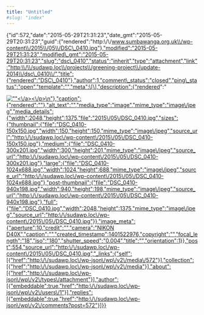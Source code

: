```yaml
---
title: "Untitled"
#slug: "index"
---
```


{"id":572,"date":"2015-05-29T21:31:23","date\_gmt":"2015-05-29T20:31:23","guid":{"rendered":"http:\\/\\/www.sumbawanga.org.uk\\/wp-content\\/2015\\/05\\/DSC\_0410.jpg"},"modified":"2015-05-29T21:31:23","modified\_gmt":"2015-05-29T20:31:23","slug":"dsc\_0410","status":"inherit","type":"attachment","link":"http:\\/\\/sudawp.loc\\/projects\\/greening-project\\/update-2014\\/dsc\_0410\\/","title":{"rendered":"DSC\_0410"},"author":1,"comment\_status":"closed","ping\_status":"open","template":"","meta":\[\],"description":{"rendered":"

[![\"\"](\"http:\/\/sudawp.loc\/wp-content\/2015\/05\/DSC_0410-300x201.jpg\")<\\/a><\\/p>\\n"},"caption":{"rendered":""},"alt\_text":"","media\_type":"image","mime\_type":"image\\/jpeg","media\_details":{"width":2048,"height":1375,"file":"2015\\/05\\/DSC\_0410.jpg","sizes":{"thumbnail":{"file":"DSC\_0410-150x150.jpg","width":150,"height":150,"mime\_type":"image\\/jpeg","source\_url":"http:\\/\\/sudawp.loc\\/wp-content\\/2015\\/05\\/DSC\_0410-150x150.jpg"},"medium":{"file":"DSC\_0410-300x201.jpg","width":300,"height":201,"mime\_type":"image\\/jpeg","source\_url":"http:\\/\\/sudawp.loc\\/wp-content\\/2015\\/05\\/DSC\_0410-300x201.jpg"},"large":{"file":"DSC\_0410-1024x688.jpg","width":1024,"height":688,"mime\_type":"image\\/jpeg","source\_url":"http:\\/\\/sudawp.loc\\/wp-content\\/2015\\/05\\/DSC\_0410-1024x688.jpg"},"post-thumbnail":{"file":"DSC\_0410-940x198.jpg","width":940,"height":198,"mime\_type":"image\\/jpeg","source\_url":"http:\\/\\/sudawp.loc\\/wp-content\\/2015\\/05\\/DSC\_0410-940x198.jpg"},"full":{"file":"DSC\_0410.jpg","width":2048,"height":1375,"mime\_type":"image\\/jpeg","source\_url":"http:\\/\\/sudawp.loc\\/wp-content\\/2015\\/05\\/DSC\_0410.jpg"}},"image\_meta":{"aperture":10,"credit":"","camera":"NIKON D40X","caption":"","created\_timestamp":1401522976,"copyright":"","focal\_length":"18","iso":"180","shutter\_speed":"0.004","title":"","orientation":1}},"post":554,"source\_url":"http:\\/\\/sudawp.loc\\/wp-content\\/2015\\/05\\/DSC\_0410.jpg","\_links":{"self":\[{"href":"http:\\/\\/sudawp.loc\\/wp-json\\/wp\\/v2\\/media\\/572"}\],"collection":\[{"href":"http:\\/\\/sudawp.loc\\/wp-json\\/wp\\/v2\\/media"}\],"about":\[{"href":"http:\\/\\/sudawp.loc\\/wp-json\\/wp\\/v2\\/types\\/attachment"}\],"author":\[{"embeddable":true,"href":"http:\\/\\/sudawp.loc\\/wp-json\\/wp\\/v2\\/users\\/1"}\],"replies":\[{"embeddable":true,"href":"http:\\/\\/sudawp.loc\\/wp-json\\/wp\\/v2\\/comments?post=572"}\]}}](http:\/\/sudawp.loc\/wp-content\/2015\/05\/DSC_0410.jpg)